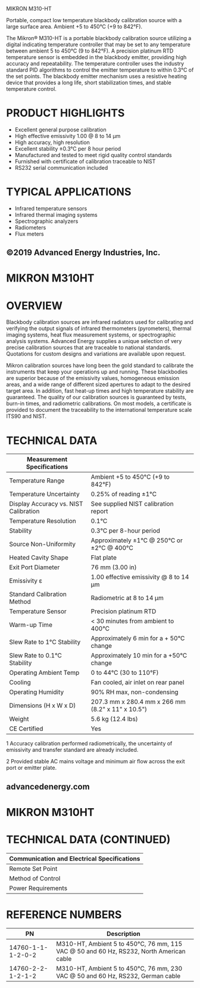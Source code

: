 MIKRON M310-HT

Portable, compact low temperature blackbody calibration source with a large surface area. Ambient +5 to 450°C (+9 to 842°F).

The Mikron® M310-HT is a portable blackbody calibration source utilizing a digital indicating temperature controller that may be set to any temperature between ambient 5 to 450°C (9 to 842°F). A precision platinum RTD temperature sensor is embedded in the blackbody emitter, providing high accuracy and repeatability. The temperature controller uses the industry standard PID algorithms to control the emitter temperature to within 0.3°C of the set points. The blackbody emitter mechanism uses a resistive heating device that provides a long life, short stabilization times, and stable temperature control.

# PRODUCT HIGHLIGHTS

- Excellent general purpose calibration
- High effective emissivity 1.00 @ 8 to 14 μm
- High accuracy, high resolution
- Excellent stability ±0.3°C per 8 hour period
- Manufactured and tested to meet rigid quality control standards
- Furnished with certificate of calibration traceable to NIST
- RS232 serial communication included

# TYPICAL APPLICATIONS

- Infrared temperature sensors
- Infrared thermal imaging systems
- Spectrographic analyzers
- Radiometers
- Flux meters

©2019 Advanced Energy Industries, Inc.
---
# MIKRON M310HT

# OVERVIEW

Blackbody calibration sources are infrared radiators used for calibrating and verifying the output signals of infrared thermometers (pyrometers), thermal imaging systems, heat flux measurement systems, or spectrographic analysis systems. Advanced Energy supplies a unique selection of very precise calibration sources that are traceable to national standards. Quotations for custom designs and variations are available upon request.

Mikron calibration sources have long been the gold standard to calibrate the instruments that keep your operations up and running. These blackbodies are superior because of the emissivity values, homogeneous emission areas, and a wide range of different sized apertures to adapt to the desired target area. In addition, fast heat-up times and high temperature stability are guaranteed. The quality of our calibration sources is guaranteed by tests, burn-in times, and radiometric calibrations. On most models, a certificate is provided to document the traceability to the international temperature scale ITS90 and NIST.

# TECHNICAL DATA

|Measurement Specifications| |
|---|---|
|Temperature Range|Ambient +5 to 450°C (+9 to 842°F)|
|Temperature Uncertainty|0.25% of reading ±1°C|
|Display Accuracy vs. NIST Calibration|See supplied NIST calibration report|
|Temperature Resolution|0.1°C|
|Stability|0.3°C per 8-hour period|
|Source Non-Uniformity|Approximately ±1°C @ 250°C or ±2°C @ 400°C|
|Heated Cavity Shape|Flat plate|
|Exit Port Diameter|76 mm (3.00 in)|
|Emissivity ε|1.00 effective emissivity @ 8 to 14 μm|
|Standard Calibration Method|Radiometric at 8 to 14 μm|
|Temperature Sensor|Precision platinum RTD|
|Warm-up Time|&lt; 30 minutes from ambient to 400°C|
|Slew Rate to 1°C Stability|Approximately 6 min for a + 50°C change|
|Slew Rate to 0.1°C Stability|Approximately 10 min for a +50°C change|
|Operating Ambient Temp|0 to 44°C (30 to 110°F)|
|Cooling|Fan cooled, air inlet on rear panel|
|Operating Humidity|90% RH max, non-condensing|
|Dimensions (H x W x D)|207.3 mm x 280.4 mm x 266 mm (8.2" x 11" x 10.5")|
|Weight|5.6 kg (12.4 lbs)|
|CE Certified|Yes|

1 Accuracy calibration performed radiometrically, the uncertainty of emissivity and transfer standard are already included.

2 Provided stable AC mains voltage and minimum air flow across the exit port or emitter plate.

advancedenergy.com
---
# MIKRON M310HT

# TECHNICAL DATA (CONTINUED)

|Communication and Electrical Specifications|
|---|
|Remote Set Point|Via RS232|
|Method of Control|Digital PID controller|
|Power Requirements|115 VAC ±10% 50 and 60 Hz 920 VA fused max, 600 W heater (230 VAC Optional)|

# REFERENCE NUMBERS

|PN|Description|
|---|---|
|14760-1-1-1-2-0-2|M310-HT, Ambient 5 to 450°C, 76 mm, 115 VAC @ 50 and 60 Hz, RS232, North American cable|
|14760-2-2-1-2-1-2|M310-HT, Ambient 5 to 450°C, 76 mm, 230 VAC @ 50 and 60 Hz, RS232, German cable|